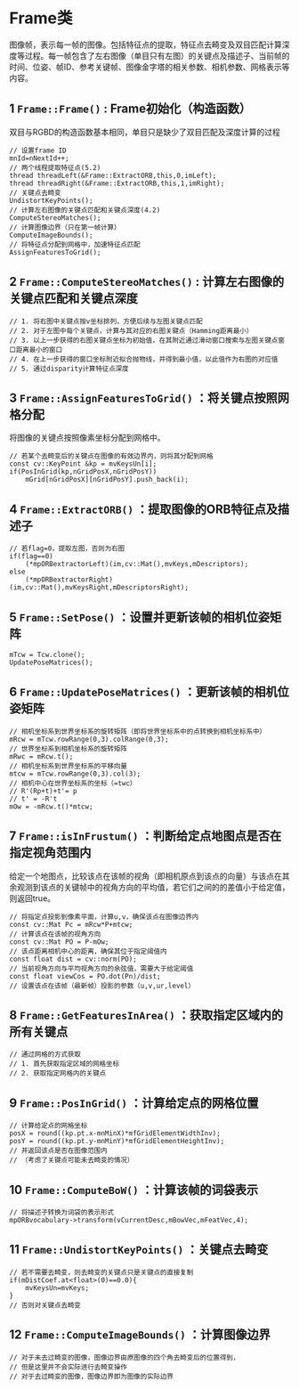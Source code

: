 # Frame类
图像帧，表示每一帧的图像。包括特征点的提取，特征点去畸变及双目匹配计算深度等过程。每一帧包含了左右图像（单目只有左图）的关键点及描述子、当前帧的时间、位姿、帧ID、参考关键帧、图像金字塔的相关参数、相机参数、网格表示等内容。

## 1 `Frame::Frame()` : Frame初始化（构造函数）
双目与RGBD的构造函数基本相同，单目只是缺少了双目匹配及深度计算的过程

~~~C++{.line-numbers}
// 设置frame ID
mnId=nNextId++; 
// 两个线程提取特征点(5.2)
thread threadLeft(&Frame::ExtractORB,this,0,imLeft);
thread threadRight(&Frame::ExtractORB,this,1,imRight);
// 关键点去畸变
UndistortKeyPoints();
// 计算左右图像的关键点匹配和关键点深度(4.2)
ComputeStereoMatches();
// 计算图像边界（只在第一帧计算）
ComputeImageBounds();
// 将特征点分配到网格中，加速特征点匹配
AssignFeaturesToGrid(); 
~~~

## 2 `Frame::ComputeStereoMatches()` : 计算左右图像的关键点匹配和关键点深度

~~~C++{.line-numbers}
// 1. 将右图中关键点按v坐标排列，方便后续与左图关键点匹配
// 2. 对于左图中每个关键点，计算与其对应的右图关键点（Hamming距离最小）
// 3. 以上一步获得的右图关键点坐标为初始值，在其附近通过滑动窗口搜索与左图关键点窗口距离最小的窗口
// 4. 在上一步获得的窗口坐标附近拟合抛物线，并得到最小值，以此值作为右图的对应值
// 5. 通过disparity计算特征点深度
~~~

## 3 `Frame::AssignFeaturesToGrid()` ：将关键点按照网格分配
将图像的关键点按照像素坐标分配到网格中。

~~~c++{.line-numbers}
// 若某个去畸变后的关键点在图像的有效边界内，则将其分配到网格
const cv::KeyPoint &kp = mvKeysUn[i];
if(PosInGrid(kp,nGridPosX,nGridPosY))
    mGrid[nGridPosX][nGridPosY].push_back(i);
~~~

## 4 `Frame::ExtractORB()` ：提取图像的ORB特征点及描述子

~~~c++{.line-numbers}
// 若flag=0，提取左图，否则为右图
if(flag==0)
    (*mpORBextractorLeft)(im,cv::Mat(),mvKeys,mDescriptors);
else
    (*mpORBextractorRight)(im,cv::Mat(),mvKeysRight,mDescriptorsRight);
~~~

## 5 `Frame::SetPose()` ：设置并更新该帧的相机位姿矩阵

~~~c++{.line-numbers}
mTcw = Tcw.clone();
UpdatePoseMatrices();
~~~

## 6 `Frame::UpdatePoseMatrices()` ：更新该帧的相机位姿矩阵

~~~c++{.line-numbers}
// 相机坐标系到世界坐标系的旋转矩阵（即将世界坐标系中的点转换到相机坐标系中）
mRcw = mTcw.rowRange(0,3).colRange(0,3);
// 世界坐标系到相机坐标系的旋转矩阵
mRwc = mRcw.t();
// 相机坐标系到世界坐标系的平移向量
mtcw = mTcw.rowRange(0,3).col(3);
// 相机中心在世界坐标系的坐标（=twc）
// R'(Rp+t)+t'= p
// t' = -R't
mOw = -mRcw.t()*mtcw;
~~~

## 7 `Frame::isInFrustum()` ：判断给定点地图点是否在指定视角范围内
给定一个地图点，比较该点在该帧的视角（即相机原点到该点的向量）与该点在其余观测到该点的关键帧中的视角方向的平均值，若它们之间的的差值小于给定值，则返回true。

~~~c++{.line-numbers}
// 将指定点投影到像素平面，计算u,v，确保该点在图像边界内
const cv::Mat Pc = mRcw*P+mtcw;
// 计算该点在该帧的视角方向
const cv::Mat PO = P-mOw;
// 该点距离相机中心的距离，确保其位于指定阈值内
const float dist = cv::norm(PO);
// 当前视角方向与平均视角方向的余弦值，需要大于给定阈值
const float viewCos = PO.dot(Pn)/dist;
// 设置该点在该帧（最新帧）投影的参数（u,v,ur,level）
~~~

## 8 `Frame::GetFeaturesInArea()` ：获取指定区域内的所有关键点

~~~c++{.line-numbers}
// 通过网格的方式获取
// 1. 首先获取指定区域的网格坐标
// 2. 获取指定网格内的关键点
~~~

## 9 `Frame::PosInGrid()` ：计算给定点的网格位置

~~~c++{.line-numbers}
// 计算给定点的网格坐标
posX = round((kp.pt.x-mnMinX)*mfGridElementWidthInv);
posY = round((kp.pt.y-mnMinY)*mfGridElementHeightInv);
// 并返回该点是否在图像范围内
// （考虑了关键点可能未去畸变的情况）
~~~

## 10 `Frame::ComputeBoW()` ：计算该帧的词袋表示

~~~c++{.line-numbers}
// 将描述子转换为词袋的表示形式
mpORBvocabulary->transform(vCurrentDesc,mBowVec,mFeatVec,4);
~~~

## 11 `Frame::UndistortKeyPoints()` ：关键点去畸变

~~~c++{.line-numbers}
// 若不需要去畸变，则去畸变的关键点只是关键点的直接复制
if(mDistCoef.at<float>(0)==0.0){
    mvKeysUn=mvKeys;
}
// 否则对关键点去畸变
~~~

## 12 `Frame::ComputeImageBounds()` ：计算图像边界

~~~c++{.line-numbers}
// 对于未去过畸变的图像，图像边界由原图像的四个角去畸变后的位置得到，
// 但是这里并不会实际进行去畸变操作
// 对于去过畸变的图像，图像边界即为图像的实际边界
~~~